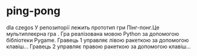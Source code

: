# ping-pong
dla czegos
У репозиторії лежить прототип гри Пінг-понг.Це мультиплеєрна гра .
Гра реалізована мовою Python за допомогою бібліотеки Pygame.
Гравець 1 управляє лівою ракеткою за допомогою клавіш... Гравець 2 управляє правою ракеткою за допомогою клавіш...
